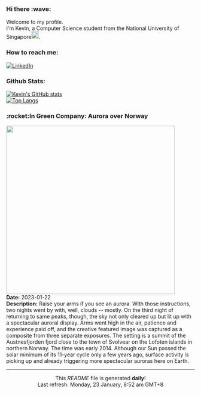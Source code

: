<h3>Hi there :wave:</h3>

Welcome to my profile.   
I'm Kevin, a Computer Science student from the National University of Singapore<img src="https://img.icons8.com/color/96/000000/singapore-circular.png" width="20px"/>.</p>

<h3>How to reach me: </h3>
<a href="https://www.linkedin.com/in/kevin-foong/"><img alt="LinkedIn" src="https://img.shields.io/badge/linkedin-%230077B5.svg?&style=for-the-badge&logo=linkedin&logoColor=white" /></a> 

<h3>Github Stats: </h3> 

[![Kevin's GitHub stats](https://github-readme-stats.vercel.app/api?username=kevin9foong&theme=tokyonight)](https://github.com/anuraghazra/github-readme-stats) <br/>
[![Top Langs](https://github-readme-stats.vercel.app/api/top-langs/?username=kevin9foong&layout=compact&theme=tokyonight)](https://github.com/anuraghazra/github-readme-stats)

<h3>:rocket:In Green Company: Aurora over Norway</h3> 
<img width="450" src="https:&#x2F;&#x2F;apod.nasa.gov&#x2F;apod&#x2F;image&#x2F;2301&#x2F;greencompany_rive_2916.jpg" /><br/>
<b>Date:</b> 2023-01-22<br/>
<b>Description:</b> Raise your arms if you see an aurora. With those instructions, two nights went by with, well, clouds -- mostly. On the third night of returning to same peaks, though, the sky not only cleared up but lit up with a spectacular auroral display. Arms went high in the air, patience and experience paid off, and the creative featured image was captured as a composite from three separate exposures. The setting is a summit of the Austnesfjorden fjord close to the town of Svolvear on the Lofoten islands in northern Norway. The time was early 2014. Although our Sun passed the solar minimum of its 11-year cycle only a few years ago, surface activity is picking up and already triggering more spectacular auroras here on Earth.<br/>

------------
<p align="center">This <i>README</i> file is generated <b>daily</b>!</br>
Last refresh: Monday, 23 January, 8:52 am GMT+8<br />